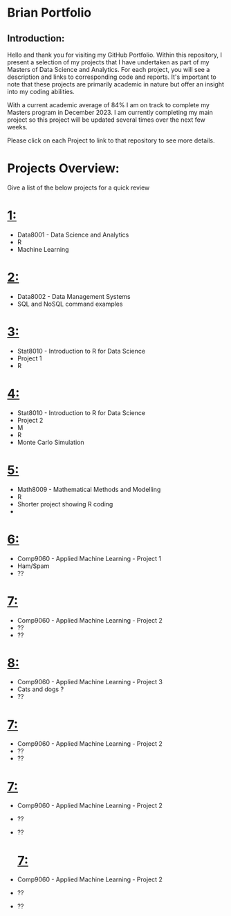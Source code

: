 # Brian Portfolio

## Introduction:
Hello and thank you for visiting my GitHub Portfolio. Within this repository, I present a selection of my projects that I have undertaken as part of my Masters of Data Science and Analytics. For each project, you will see a description and links to corresponding code and reports. It's important to note that these projects are primarily academic in nature but offer an insight into my coding abilities.

With a current academic average of 84% I am on track to complete my Masters program in December 2023. I am currently completing my main project so this project will be updated several times over the next few weeks.

Please click on each Project to link to that repository to see more details.

# Projects Overview:
Give a list of the below projects for a quick review


# [1: ](https://github.com/bhiggi01/mtu_1_data8001)
* Data8001 - Data Science and Analytics
* R
* Machine Learning

# [2: ](https://github.com/bhiggi01/mtu_1_data8002)
* Data8002 - Data Management Systems
* SQL and NoSQL command examples

# [3: ](https://github.com/bhiggi01/mtu_1_stat8010_project_1)
* Stat8010 - Introduction to R for Data Science
* Project 1
* R

# [4: ](https://github.com/bhiggi01/mtu_1_stat8010_project_2)
* Stat8010 - Introduction to R for Data Science
* Project 2
* M
* R
* Monte Carlo Simulation

# [5: ](https://github.com/bhiggi01/mtu_1_math8009)
* Math8009 - Mathematical Methods and Modelling
* R
* Shorter project showing R coding
* 

# [6: ](https://github.com/bhiggi01/mtu_2_comp9060_project_1)
* Comp9060 - Applied Machine Learning - Project 1
* Ham/Spam
* ??

# [7: ](https://github.com/bhiggi01/mtu_2_comp9060_project_2)
* Comp9060 - Applied Machine Learning - Project 2
* ??
* ??

# [8: ](https://github.com/bhiggi01/mtu_2_comp9060_project_3)
* Comp9060 - Applied Machine Learning - Project 3
* Cats and dogs ?
* ??

# [7: ](https://github.com/bhiggi01/mtu_2_comp9060_project_2)
* Comp9060 - Applied Machine Learning - Project 2
* ??
* ??

# [7: ](https://github.com/bhiggi01/mtu_2_comp9060_project_2)
* Comp9060 - Applied Machine Learning - Project 2
* ??
* ??

  # [7: ](https://github.com/bhiggi01/mtu_2_comp9060_project_2)
* Comp9060 - Applied Machine Learning - Project 2
* ??
* ??
  
